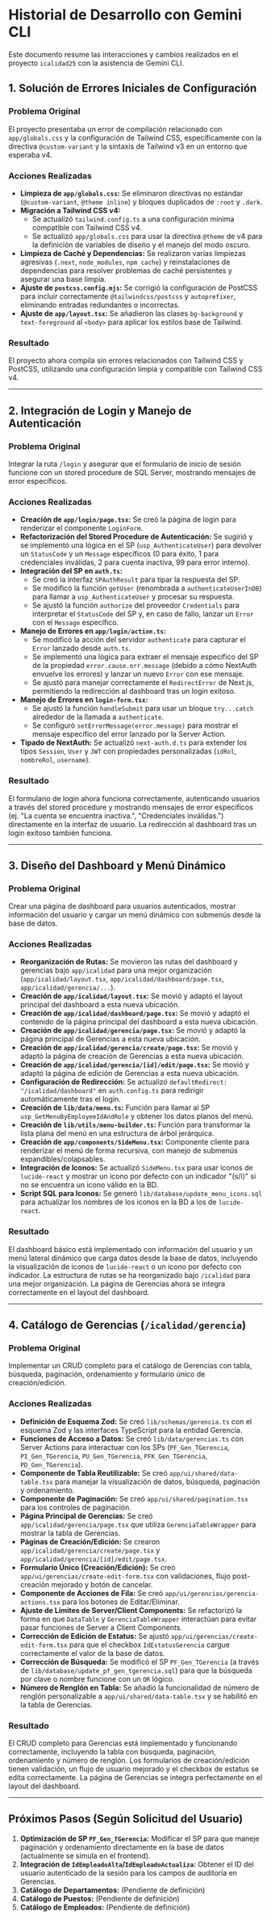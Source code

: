 # Historial de Desarrollo con Gemini CLI

Este documento resume las interacciones y cambios realizados en el proyecto `icalidad25` con la asistencia de Gemini CLI.

## 1. Solución de Errores Iniciales de Configuración

### Problema Original
El proyecto presentaba un error de compilación relacionado con `app/globals.css` y la configuración de Tailwind CSS, específicamente con la directiva `@custom-variant` y la sintaxis de Tailwind v3 en un entorno que esperaba v4.

### Acciones Realizadas
- **Limpieza de `app/globals.css`:** Se eliminaron directivas no estándar (`@custom-variant`, `@theme inline`) y bloques duplicados de `:root` y `.dark`.
- **Migración a Tailwind CSS v4:**
    - Se actualizó `tailwind.config.ts` a una configuración mínima compatible con Tailwind CSS v4.
    - Se actualizó `app/globals.css` para usar la directiva `@theme` de v4 para la definición de variables de diseño y el manejo del modo oscuro.
- **Limpieza de Caché y Dependencias:** Se realizaron varias limpiezas agresivas (`.next`, `node_modules`, `npm cache`) y reinstalaciones de dependencias para resolver problemas de caché persistentes y asegurar una base limpia.
- **Ajuste de `postcss.config.mjs`:** Se corrigió la configuración de PostCSS para incluir correctamente `@tailwindcss/postcss` y `autoprefixer`, eliminando entradas redundantes o incorrectas.
- **Ajuste de `app/layout.tsx`:** Se añadieron las clases `bg-background` y `text-foreground` al `<body>` para aplicar los estilos base de Tailwind.

### Resultado
El proyecto ahora compila sin errores relacionados con Tailwind CSS y PostCSS, utilizando una configuración limpia y compatible con Tailwind CSS v4.

---

## 2. Integración de Login y Manejo de Autenticación

### Problema Original
Integrar la ruta `/login` y asegurar que el formulario de inicio de sesión funcione con un stored procedure de SQL Server, mostrando mensajes de error específicos.

### Acciones Realizadas
- **Creación de `app/login/page.tsx`:** Se creó la página de login para renderizar el componente `LoginForm`.
- **Refactorización del Stored Procedure de Autenticación:** Se sugirió y se implementó una lógica en el SP (`usp_AuthenticateUser`) para devolver un `StatusCode` y un `Message` específicos (0 para éxito, 1 para credenciales inválidas, 2 para cuenta inactiva, 99 para error interno).
- **Integración del SP en `auth.ts`:**
    - Se creó la interfaz `SPAuthResult` para tipar la respuesta del SP.
    - Se modificó la función `getUser` (renombrada a `authenticateUserInDB`) para llamar a `usp_AuthenticateUser` y procesar su respuesta.
    - Se ajustó la función `authorize` del proveedor `Credentials` para interpretar el `StatusCode` del SP y, en caso de fallo, lanzar un `Error` con el `Message` específico.
- **Manejo de Errores en `app/login/action.ts`:**
    - Se modificó la acción del servidor `authenticate` para capturar el `Error` lanzado desde `auth.ts`.
    - Se implementó una lógica para extraer el mensaje específico del SP de la propiedad `error.cause.err.message` (debido a cómo NextAuth envuelve los errores) y lanzar un nuevo `Error` con ese mensaje.
    - Se ajustó para manejar correctamente el `RedirectError` de Next.js, permitiendo la redirección al dashboard tras un login exitoso.
- **Manejo de Errores en `login-form.tsx`:**
    - Se ajustó la función `handleSubmit` para usar un bloque `try...catch` alrededor de la llamada a `authenticate`.
    - Se configuró `setErrorMessage(error.message)` para mostrar el mensaje específico del error lanzado por la Server Action.
- **Tipado de NextAuth:** Se actualizó `next-auth.d.ts` para extender los tipos `Session`, `User` y `JWT` con propiedades personalizadas (`idRol`, `nombreRol`, `username`).

### Resultado
El formulario de login ahora funciona correctamente, autenticando usuarios a través del stored procedure y mostrando mensajes de error específicos (ej. "La cuenta se encuentra inactiva.", "Credenciales inválidas.") directamente en la interfaz de usuario. La redirección al dashboard tras un login exitoso también funciona.

---

## 3. Diseño del Dashboard y Menú Dinámico

### Problema Original
Crear una página de dashboard para usuarios autenticados, mostrar información del usuario y cargar un menú dinámico con submenús desde la base de datos.

### Acciones Realizadas
- **Reorganización de Rutas:** Se movieron las rutas del dashboard y gerencias bajo `app/icalidad` para una mejor organización (`app/icalidad/layout.tsx`, `app/icalidad/dashboard/page.tsx`, `app/icalidad/gerencia/...`).
- **Creación de `app/icalidad/layout.tsx`:** Se movió y adaptó el layout principal del dashboard a esta nueva ubicación.
- **Creación de `app/icalidad/dashboard/page.tsx`:** Se movió y adaptó el contenido de la página principal del dashboard a esta nueva ubicación.
- **Creación de `app/icalidad/gerencia/page.tsx`:** Se movió y adaptó la página principal de Gerencias a esta nueva ubicación.
- **Creación de `app/icalidad/gerencia/create/page.tsx`:** Se movió y adaptó la página de creación de Gerencias a esta nueva ubicación.
- **Creación de `app/icalidad/gerencia/[id]/edit/page.tsx`:** Se movió y adaptó la página de edición de Gerencias a esta nueva ubicación.
- **Configuración de Redirección:** Se actualizó `defaultRedirect: "/icalidad/dashboard"` en `auth.config.ts` para redirigir automáticamente tras el login.
- **Creación de `lib/data/menu.ts`:** Función para llamar al SP `usp_GetMenuByEmployeeIdAndRole` y obtener los datos planos del menú.
- **Creación de `lib/utils/menu-builder.ts`:** Función para transformar la lista plana del menú en una estructura de árbol jerárquica.
- **Creación de `app/components/SideMenu.tsx`:** Componente cliente para renderizar el menú de forma recursiva, con manejo de submenús expandibles/colapsables.
- **Integración de Iconos:** Se actualizó `SideMenu.tsx` para usar iconos de `lucide-react` y mostrar un icono por defecto con un indicador "(s/i)" si no se encuentra un icono válido en la BD.
- **Script SQL para Iconos:** Se generó `lib/database/update_menu_icons.sql` para actualizar los nombres de los iconos en la BD a los de `lucide-react`.

### Resultado
El dashboard básico está implementado con información del usuario y un menú lateral dinámico que carga datos desde la base de datos, incluyendo la visualización de iconos de `lucide-react` o un icono por defecto con indicador. La estructura de rutas se ha reorganizado bajo `/icalidad` para una mejor organización. La página de Gerencias ahora se integra correctamente en el layout del dashboard.

---

## 4. Catálogo de Gerencias (`/icalidad/gerencia`)

### Problema Original
Implementar un CRUD completo para el catálogo de Gerencias con tabla, búsqueda, paginación, ordenamiento y formulario único de creación/edición.

### Acciones Realizadas
-   **Definición de Esquema Zod:** Se creó `lib/schemas/gerencia.ts` con el esquema Zod y las interfaces TypeScript para la entidad Gerencia.
-   **Funciones de Acceso a Datos:** Se creó `lib/data/gerencias.ts` con Server Actions para interactuar con los SPs (`PF_Gen_TGerencia`, `PI_Gen_TGerencia`, `PU_Gen_TGerencia`, `PFK_Gen_TGerencia`, `PD_Gen_TGerencia`).
-   **Componente de Tabla Reutilizable:** Se creó `app/ui/shared/data-table.tsx` para manejar la visualización de datos, búsqueda, paginación y ordenamiento.
-   **Componente de Paginación:** Se creó `app/ui/shared/pagination.tsx` para los controles de paginación.
-   **Página Principal de Gerencias:** Se creó `app/icalidad/gerencia/page.tsx` que utiliza `GerenciaTableWrapper` para mostrar la tabla de Gerencias.
-   **Páginas de Creación/Edición:** Se crearon `app/icalidad/gerencia/create/page.tsx` y `app/icalidad/gerencia/[id]/edit/page.tsx`.
-   **Formulario Único (Creación/Edición):** Se creó `app/ui/gerencias/create-edit-form.tsx` con validaciones, flujo post-creación mejorado y botón de cancelar.
-   **Componente de Acciones de Fila:** Se creó `app/ui/gerencias/gerencia-actions.tsx` para los botones de Editar/Eliminar.
-   **Ajuste de Límites de Server/Client Components:** Se refactorizó la forma en que `DataTable` y `GerenciaTableWrapper` interactúan para evitar pasar funciones de Server a Client Components.
-   **Corrección de Edición de Estatus:** Se ajustó `app/ui/gerencias/create-edit-form.tsx` para que el checkbox `IdEstatusGerencia` cargue correctamente el valor de la base de datos.
-   **Corrección de Búsqueda:** Se modificó el SP `PF_Gen_TGerencia` (a través de `lib/database/update_pf_gen_tgerencia.sql`) para que la búsqueda por clave o nombre funcione con un `OR` lógico.
-   **Número de Renglón en Tabla:** Se añadió la funcionalidad de número de renglón personalizable a `app/ui/shared/data-table.tsx` y se habilitó en la tabla de Gerencias.

### Resultado
El CRUD completo para Gerencias está implementado y funcionando correctamente, incluyendo la tabla con búsqueda, paginación, ordenamiento y número de renglón. Los formularios de creación/edición tienen validación, un flujo de usuario mejorado y el checkbox de estatus se edita correctamente. La página de Gerencias se integra perfectamente en el layout del dashboard.

---

## Próximos Pasos (Según Solicitud del Usuario)

1.  **Optimización de SP `PF_Gen_TGerencia`:** Modificar el SP para que maneje paginación y ordenamiento directamente en la base de datos (actualmente se simula en el frontend).
2.  **Integración de `IdEmpleadoAlta`/`IdEmpleadoActualiza`:** Obtener el ID del usuario autenticado de la sesión para los campos de auditoría en Gerencias.
3.  **Catálogo de Departamentos:** (Pendiente de definición)
4.  **Catálogo de Puestos:** (Pendiente de definición)
5.  **Catálogo de Empleados:** (Pendiente de definición)